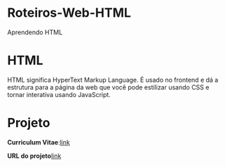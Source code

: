 # Roteiros-Web-HTML
 Aprendendo HTML
# HTML
HTML significa HyperText Markup Language. É usado no frontend e dá a estrutura para a página da web que você pode estilizar usando CSS e tornar interativa usando JavaScript.
# Projeto
**Curriculum Vitae**:[link](https://github.com/weslei573/Roteiros-Web-HTML/blob/main/HTML-Projetos/CV-de-um-pagina/index.html)

**URL do projeto**[link](https://roadmap.sh/projects/single-page-cv)

